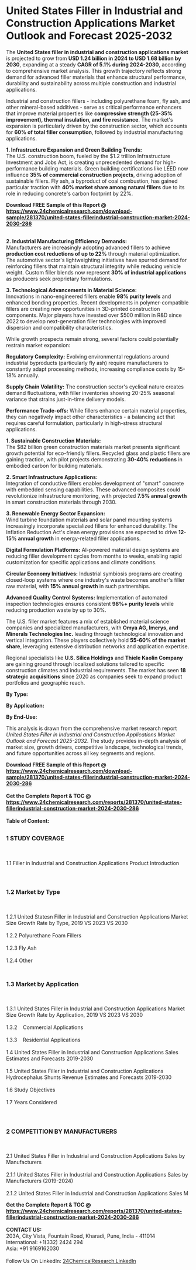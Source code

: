 <h1>United States Filler in Industrial and Construction Applications Market Outlook and Forecast 2025-2032</h1><p>The <strong>United States filler in industrial and construction applications market</strong> is projected to grow from <strong>USD 1.24 billion in 2024 to USD 1.68 billion by 2030</strong>, expanding at a steady <strong>CAGR of 5.1% during 2024-2030</strong>, according to comprehensive market analysis. This growth trajectory reflects strong demand for advanced filler materials that enhance structural performance, durability and sustainability across multiple construction and industrial applications.</p><p>Industrial and construction fillers - including polyurethane foam, fly ash, and other mineral-based additives - serve as critical performance enhancers that improve material properties like <strong>compressive strength (25-35% improvement), thermal insulation, and fire resistance</strong>. The market's expansion is particularly driven by the construction sector, which accounts for <strong>60% of total filler consumption</strong>, followed by industrial manufacturing applications.</p><p><strong>1. Infrastructure Expansion and Green Building Trends:</strong><br>
The U.S. construction boom, fueled by the $1.2 trillion Infrastructure Investment and Jobs Act, is creating unprecedented demand for high-performance building materials. Green building certifications like LEED now influence <strong>35% of commercial construction projects</strong>, driving adoption of sustainable fillers. Fly ash, a byproduct of coal combustion, has gained particular traction with <strong>40% market share among natural fillers</strong> due to its role in reducing concrete's carbon footprint by 22%.</p><div><b>Download FREE Sample of this Report @ 
            <a href="https://www.24chemicalresearch.com/download-sample/281370/united-states-fillerindustrial-construction-market-2024-2030-286">
            https://www.24chemicalresearch.com/download-sample/281370/united-states-fillerindustrial-construction-market-2024-2030-286</a></b></div><br><p><strong>2. Industrial Manufacturing Efficiency Demands:</strong><br>
Manufacturers are increasingly adopting advanced fillers to achieve <strong>production cost reductions of up to 22%</strong> through material optimization. The automotive sector's lightweighting initiatives have spurred demand for reinforcing fillers that maintain structural integrity while reducing vehicle weight. Custom filler blends now represent <strong>30% of industrial applications</strong> as producers seek proprietary formulations.</p><p><strong>3. Technological Advancements in Material Science:</strong><br>
Innovations in nano-engineered fillers enable <strong>98% purity levels</strong> and enhanced bonding properties. Recent developments in polymer-compatible fillers are creating new opportunities in 3D-printed construction components. Major players have invested over $500 million in R&amp;D since 2022 to develop next-generation filler technologies with improved dispersion and compatibility characteristics.</p><p>While growth prospects remain strong, several factors could potentially restrain market expansion:</p><p><strong>Regulatory Complexity:</strong> Evolving environmental regulations around industrial byproducts (particularly fly ash) require manufacturers to constantly adapt processing methods, increasing compliance costs by 15-18% annually.</p><p><strong>Supply Chain Volatility:</strong> The construction sector's cyclical nature creates demand fluctuations, with filler inventories showing 20-25% seasonal variance that strains just-in-time delivery models.</p><p><strong>Performance Trade-offs:</strong> While fillers enhance certain material properties, they can negatively impact other characteristics - a balancing act that requires careful formulation, particularly in high-stress structural applications.</p><p><strong>1. Sustainable Construction Materials:</strong><br>
The $82 billion green construction materials market presents significant growth potential for eco-friendly fillers. Recycled glass and plastic fillers are gaining traction, with pilot projects demonstrating <strong>30-40% reductions</strong> in embodied carbon for building materials.</p><p><strong>2. Smart Infrastructure Applications:</strong><br>
Integration of conductive fillers enables development of "smart" concrete with embedded sensing capabilities. These advanced composites could revolutionize infrastructure monitoring, with projected <strong>7.5% annual growth</strong> in smart construction materials through 2030.</p><p><strong>3. Renewable Energy Sector Expansion:</strong><br>
Wind turbine foundation materials and solar panel mounting systems increasingly incorporate specialized fillers for enhanced durability. The Inflation Reduction Act's clean energy provisions are expected to drive <strong>12-15% annual growth</strong> in energy-related filler applications.</p><p><strong>Digital Formulation Platforms:</strong> AI-powered material design systems are reducing filler development cycles from months to weeks, enabling rapid customization for specific applications and climate conditions.</p><p><strong>Circular Economy Initiatives:</strong> Industrial symbiosis programs are creating closed-loop systems where one industry's waste becomes another's filler raw material, with <strong>15% annual growth</strong> in such partnerships.</p><p><strong>Advanced Quality Control Systems:</strong> Implementation of automated inspection technologies ensures consistent <strong>98%+ purity levels</strong> while reducing production waste by up to 30%.</p><p>The U.S. filler market features a mix of established material science companies and specialized manufacturers, with <strong>Omya AG, Imerys, and Minerals Technologies Inc.</strong> leading through technological innovation and vertical integration. These players collectively hold <strong>55-60% of the market share</strong>, leveraging extensive distribution networks and application expertise.</p><p>Regional specialists like <strong>U.S. Silica Holdings</strong> and <strong>Thiele Kaolin Company</strong> are gaining ground through localized solutions tailored to specific construction climates and industrial requirements. The market has seen <strong>18 strategic acquisitions</strong> since 2020 as companies seek to expand product portfolios and geographic reach.</p><p><strong>By Type:</strong></p><p><strong>By Application:</strong></p><p><strong>By End-Use:</strong></p><p>This analysis is drawn from the comprehensive market research report <em>United States Filler in Industrial and Construction Applications Market Outlook and Forecast 2025-2032</em>. The study provides in-depth analysis of market size, growth drivers, competitive landscape, technological trends, and future opportunities across all key segments and regions.</p><div><b>Download FREE Sample of this Report @ 
            <a href="https://www.24chemicalresearch.com/download-sample/281370/united-states-fillerindustrial-construction-market-2024-2030-286">
            https://www.24chemicalresearch.com/download-sample/281370/united-states-fillerindustrial-construction-market-2024-2030-286</a></b></div><br><div><b>Get the Complete Report & TOC @ 
            <a href="https://www.24chemicalresearch.com/reports/281370/united-states-fillerindustrial-construction-market-2024-2030-286">
            https://www.24chemicalresearch.com/reports/281370/united-states-fillerindustrial-construction-market-2024-2030-286</a></b></div><br>
            <b>Table of Content:</b><p><h2><span style="font-size:16px"><strong>1 STUDY COVERAGE</strong></span></h2><br />
<p>1.1 Filler in Industrial and Construction Applications Product Introduction</p><br />
<h2><span style="font-size:16px"><strong>1.2 Market by Type</strong></span></h2><br />
<p>1.2.1 United Statesn Filler in Industrial and Construction Applications Market Size Growth Rate by Type, 2019 VS 2023 VS 2030<br /><br />
1.2.2 Polyurethane Foam Fillers&nbsp;&nbsp; &nbsp;<br /><br />
1.2.3 Fly Ash<br /><br />
1.2.4 Other<br /><br />
<h2><span style="font-size:16px"><strong>1.3 Market by Application</strong></span></h2><br />
<p>1.3.1 United States Filler in Industrial and Construction Applications Market Size Growth Rate by Application, 2019 VS 2023 VS 2030<br /><br />
1.3.2&nbsp;&nbsp; &nbsp;Commercial Applications<br /><br />
1.3.3&nbsp;&nbsp; &nbsp;Residential Applications<br /><br />
1.4 United States Filler in Industrial and Construction Applications Sales Estimates and Forecasts 2019-2030<br /><br />
1.5 United States Filler in Industrial and Construction Applications Hydrocephalus Shunts Revenue Estimates and Forecasts 2019-2030<br /><br />
1.6 Study Objectives<br /><br />
1.7 Years Considered</p><br />
<h2><span style="font-size:16px"><strong>2 COMPETITION BY MANUFACTURERS</strong></span></h2><br />
<p>2.1 United States Filler in Industrial and Construction Applications Sales by Manufacturers<br /><br />
2.1.1 United States Filler in Industrial and Construction Applications Sales by Manufacturers (2019-2024)<br /><br />
2.1.2 United States Filler in Industrial and Construction Applications Sales M</p><div><b>Get the Complete Report & TOC @ 
            <a href="https://www.24chemicalresearch.com/reports/281370/united-states-fillerindustrial-construction-market-2024-2030-286">
            https://www.24chemicalresearch.com/reports/281370/united-states-fillerindustrial-construction-market-2024-2030-286</a></b></div><br><b>CONTACT US:</b><br>
            203A, City Vista, Fountain Road, Kharadi, Pune, India - 411014<br>
            International: +1(332) 2424 294<br>
            Asia: +91 9169162030 <br><br>
            Follow Us On LinkedIn: <a href="https://www.linkedin.com/company/24chemicalresearch/">24ChemicalResearch LinkedIn</a>